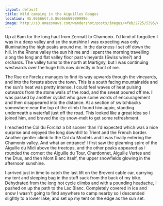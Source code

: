 ```yaml
---
layout: default
title: Wild camping in the Aiguilles Rouges
location: 45.9666667,6.866666699999996
image: http://s3.amazonaws.com/wandershot/posts/images/4feb/2725/5395/e000/0300/0030/original/0616.jpg?1340811045
---
```

Up at 6am for the long haul from Zermatt to Chamonix. I'd kind of forgotten I was in a deep valley and so the sunshine I was expecting was only illuminating the high peaks around me. In the darkness I set off down the hill. In the Rhone valley the sun hit me and I spent the morning travelling along the long and flat valley floor past vineyards (Swiss wine?) and orchards. The valley turns to the north at Martigny, but I was continuing westwards over the huge hills now directly in front of me.

The Rue de Forclaz manages to find its way upwards through the vineyards, and into the forests above the town. This is a south facing mountainside and the sun's heat was pretty intense. I could feel waves of heat pulsing outwards from the stone walls of the road, and the sweat poured off me. I was passed by another cyclist who gave some words of encouragement and then disappeared into the distance. At a section of switchbacks somewhere near the top of the climb I found him again, standing underneath a waterfall just off the road. This looked like a great idea so I joined him, and braved the icy snow-melt to get some refreshment.

I reached the Col du Forclaz a bit sooner than I'd expected which was a nice surprise and enjoyed the long downhill to Trient and the French border. Another gentler climb to the Col du Montets and I was finally entering the Chamonix valley. And what an entrance! I first saw the gleaming spire of the Aiguille du Midi above the treetops, and the other peaks appeared as I rounded the corner: the Aiguille du Tour, Chardonnet, Aiguille Vertes and the Drus, and then Mont Blanc itself, the upper snowfields glowing in the afternoon sunshine.

I arrived just in time to catch the last lift on the Brevent cable car, carrying my tent and sleeping bag in the stuff sack from the back of my bike. Dehydrated from the long hot cycle climbs and with a pounding headache, I pushed on up the path to the Lac Blanc. Completely covered in ice and snow I wasn't going to find anywhere to camp nearby so I descended slightly to a lower lake, and set up my tent on the edge as the sun set.